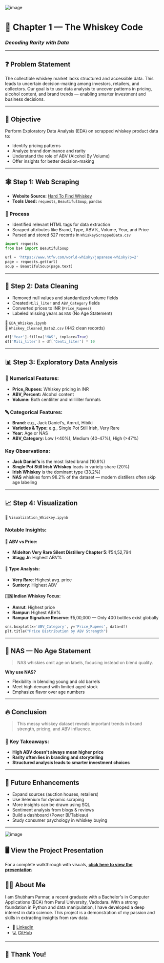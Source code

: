 ![image](https://github.com/user-attachments/assets/cd2622e1-6958-4559-a3ac-9098ad795842)

# 🥃 Chapter 1 — The Whiskey Code  
### *Decoding Rarity with Data*

---

## ❓ Problem Statement

The collectible whiskey market lacks structured and accessible data. This leads to uncertain decision-making among investors, retailers, and collectors. Our goal is to use data analysis to uncover patterns in pricing, alcohol content, and brand trends — enabling smarter investment and business decisions.

---

## 🎯 Objective

Perform Exploratory Data Analysis (EDA) on scrapped whiskey product data to:
- Identify pricing patterns
- Analyze brand dominance and rarity
- Understand the role of ABV (Alcohol By Volume)
- Offer insights for better decision-making

---

## 🕸️ Step 1: Web Scraping

- **Website Source:** [Hard To Find Whiskey](https://www.htfw.com/)
- **Tools Used:** `requests`, `BeautifulSoup`, `pandas`

### 🔧 Process
- Identified relevant HTML tags for data extraction
- Scraped attributes like Brand, Type, ABV%, Volume, Year, and Price
- Parsed and stored 527 records in `WhiskeyScrappedData.csv`

```python
import requests
from bs4 import BeautifulSoup

url = 'https://www.htfw.com/world-whisky/japanese-whisky?p=2'
page = requests.get(url)
soup = BeautifulSoup(page.text)
```

---

## 🧼 Step 2: Data Cleaning

- Removed null values and standardized volume fields
- Created `Mili_liter` and `ABV_Category` fields
- Converted prices to INR (`Price_Rupees`)
- Labeled missing years as `NAS` (No Age Statement)

📁 `EDA_Whiskey.ipynb`  
📄 `Whiskey_Cleaned_Data2.csv` (442 clean records)

```python
df['Year'].fillna('NAS', inplace=True)
df['Mili_liter'] = df['Centi_liter'] * 10
```

---

## 📊 Step 3: Exploratory Data Analysis

### 🔢 Numerical Features:
- **Price_Rupees:** Whiskey pricing in INR
- **ABV_Percent:** Alcohol content
- **Volume:** Both centiliter and milliliter formats

### 🔤 Categorical Features:
- **Brand:** e.g., Jack Daniel's, Amrut, Hibiki
- **Varieties & Type:** e.g., Single Pot Still Irish, Very Rare
- **Year:** Age or NAS
- **ABV_Category:** Low (<40%), Medium (40–47%), High (>47%)

### Key Observations:
- **Jack Daniel's** is the most listed brand (10.9%)
- **Single Pot Still Irish Whiskey** leads in variety share (20%)
- **Irish Whiskey** is the dominant type (33.2%)
- **NAS** whiskies form 98.2% of the dataset — modern distillers often skip age labeling

---

## 📈 Step 4: Visualization

📁 `Visualization_Whiskey.ipynb`

### Notable Insights:

#### 🧪 ABV vs Price:
- **Midelton Very Rare Silent Distillery Chapter 5**: ₹54,52,794
- **Stagg Jr**: Highest ABV%

#### 🧪 Type Analysis:
- **Very Rare**: Highest avg. price
- **Suntory**: Highest ABV

#### 🇮🇳 Indian Whiskey Focus:
- **Amrut**: Highest price
- **Rampur**: Highest ABV%
- **Rampur Signature Reserve**: ₹5,00,000 — Only 400 bottles exist globally

```python
sns.boxplot(x='ABV_Category', y='Price_Rupees', data=df)
plt.title("Price Distribution by ABV Strength")
```

---

## 🧠 NAS — No Age Statement

> NAS whiskies omit age on labels, focusing instead on blend quality.

**Why use NAS?**
- Flexibility in blending young and old barrels
- Meet high demand with limited aged stock
- Emphasize flavor over age numbers

---

## 🔥 Conclusion

> This messy whiskey dataset reveals important trends in brand strength, pricing, and ABV influence.  

### 📌 Key Takeaways:
- **High ABV doesn't always mean higher price**
- **Rarity often lies in branding and storytelling**
- **Structured analysis leads to smarter investment choices**

---

## 🚀 Future Enhancements

- Expand sources (auction houses, retailers)
- Use Selenium for dynamic scraping
- More insights can be drawn using SQL
- Sentiment analysis from blogs & reviews
- Build a dashboard (Power BI/Tableau)
- Study consumer psychology in whiskey buying

---
![image](https://github.com/user-attachments/assets/42923de0-6daa-47b6-bc51-25350f35bb87)


## 🖥️ View the Project Presentation

For a complete walkthrough with visuals, **[click here to view the presentation](./Whiskey_EDA/Whiskey_EDA_Shubham_Parmar.pptx)**  


## 👨‍💻 About Me

I am Shubham Parmar, a recent graduate with a Bachelor's in Computer Applications (BCA) from Parul University, Vadodara. With a strong foundation in Python and data manipulation, I have developed a deep interest in data science. This project is a demonstration of my passion and skills in extracting insights from raw data.

- 🔗 [LinkedIn](https://www.linkedin.com/in/shubham-parmar-12164024a/)
- 💻 [GitHub](https://github.com/shubham132004)
  
---

## 🙏 Thank You!
